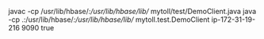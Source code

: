 javac -cp /usr/lib/hbase/*:/usr/lib/hbase/lib/* mytoll/test/DemoClient.java
java -cp .:/usr/lib/hbase/*:/usr/lib/hbase/lib/* mytoll.test.DemoClient ip-172-31-19-216 9090 true
